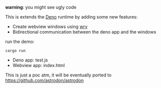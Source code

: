 **warning**: you might see ugly code

This is extends the [Deno](https://deno.land/) runtime by adding some new features:

- Create webview windows using [wry](https://github.com/tauri-apps/wry)
- Bidirectional communication between the deno app and the windows

run the demo:
```
cargo run
```

- Deno app: test.js
- Webview app: index.html


This is just a poc atm, it will be eventually ported to https://github.com/astrodon/astrodon